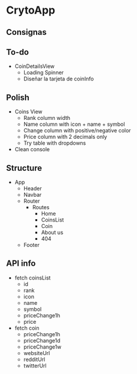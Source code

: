 # CrytoApp

## Consignas

## To-do

- CoinDetailsView
  - Loading Spinner
  - Diseñar la tarjeta de coinInfo

## Polish

- Coins View
  - Rank column width
  - Name column with icon + name + symbol
  - Change column with positive/negative color
  - Price column with 2 decimals only
  - Try table with dropdowns
- Clean console

## Structure

- App
  - Header
  - Navbar
  - Router
    - Routes
      - Home
      - CoinsList
      - Coin
      - About us
      - 404
  - Footer

## API info

- fetch coinsList
  - id
  - rank
  - icon
  - name
  - symbol
  - priceChange1h
  - price
- fetch coin
  - priceChange1h
  - priceChange1d
  - priceChange1w
  - websiteUrl
  - redditUrl
  - twitterUrl
